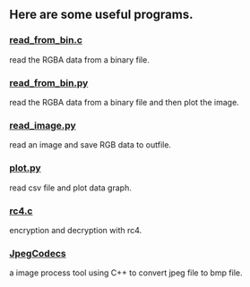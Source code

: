 ## Here are some useful programs.

### [read_from_bin.c](./read_from_bin.c)
read the RGBA data from a binary file.

### [read_from_bin.py](./read_from_bin.py)
read the RGBA data from a binary file and then plot the image.

### [read_image.py](./read_image.py)
read an image and save RGB data to outfile.

### [plot.py](./plot.py)
read csv file and plot data graph.

### [rc4.c](./rc4.c)
encryption and decryption with rc4.

### [JpegCodecs](https://github.com/Lustrew/notebook/tree/master/tools/JpegCodecs)
a image process tool using C++ to convert jpeg file to bmp file.